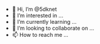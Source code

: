 - 👋 Hi, I’m @5dknet
- 👀 I’m interested in ...
- 🌱 I’m currently learning ...
- 💞️ I’m looking to collaborate on ...
- 📫 How to reach me ...

<!---
5dknet/5dknet is a ✨ special ✨ repository because its `README.md` (this file) appears on your GitHub profile.
You can click the Preview link to take a look at your changes.
--->
